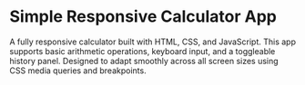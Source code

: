 # Simple Responsive Calculator App
A fully responsive calculator built with HTML, CSS, and JavaScript.
This app supports basic arithmetic operations, keyboard input, and a toggleable history panel. Designed to adapt smoothly across all screen sizes using CSS media queries and breakpoints.
